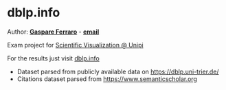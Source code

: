 # dblp.info

Author: [**Gaspare Ferraro**](https://gaspa.re/) - [**email**](mailto:ferraro@gaspa.re)

Exam project for [Scientific Visualization @ Unipi](http://vcg.isti.cnr.it/~cignoni/SciViz1718/index.html)

For the results just visit [dblp.info](https://dblp.info/)

- Dataset parsed from publicly available data on https://dblp.uni-trier.de/
- Citations dataset parsed from https://www.semanticscholar.org
